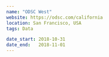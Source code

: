 ```yaml
---
name: "ODSC West"
website: https://odsc.com/california
location: San Francisco, USA
tags: Data

date_start: 2018-10-31
date_end:   2018-11-01
---
```

